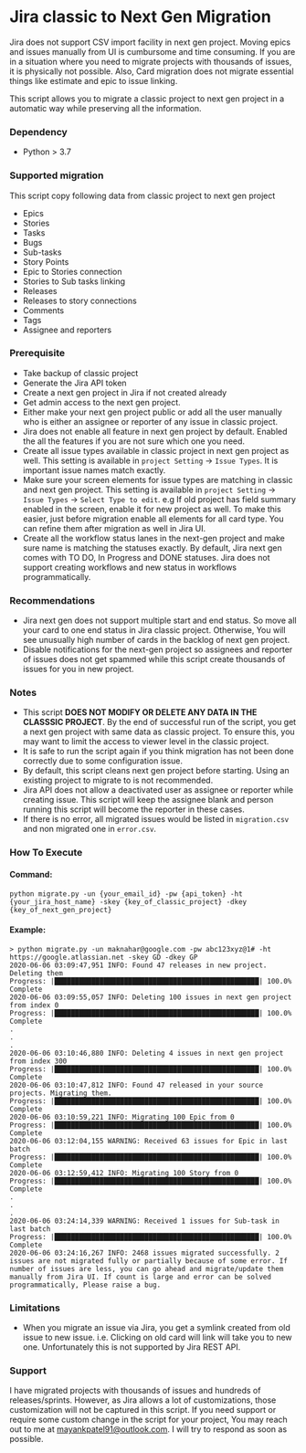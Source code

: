 # Jira classic to Next Gen Migration
Jira does not support CSV import facility in next gen project. Moving epics and issues manually from UI is cumbursome and time consuming. If you are in a situation where you need to migrate projects with thousands of issues, it is physically not possible. Also, Card migration does not migrate essential things like estimate and epic to issue linking.

This script allows you to migrate a classic project to next gen project in a automatic way while preserving all the information.

### Dependency
- Python > 3.7

### Supported migration
This script copy following data from classic project to next gen project
- Epics
- Stories
- Tasks
- Bugs
- Sub-tasks
- Story Points
- Epic to Stories connection
- Stories to Sub tasks linking
- Releases
- Releases to story connections
- Comments
- Tags
- Assignee and reporters

### Prerequisite
- Take backup of classic project
- Generate the Jira API token
- Create a next gen project in Jira if not created already
- Get admin access to the next gen project.
- Either make your next gen project public or add all the user manually who is either an assignee or reporter of any issue in classic project.
- Jira does not enable all feature in next gen project by default. Enabled the all the features if you are not sure which one you need.
- Create all issue types available in classic project in next gen project as well. This setting is available in `project Setting` -> `Issue Types`. It is important issue names match exactly.
- Make sure your screen elements for issue types are matching in classic and next gen project. This setting is available in `project Setting` -> `Issue Types` -> `Select Type to edit`. e.g If old project has field summary enabled in the screen, enable it for new project as well. To make this easier, just before migration enable all elements for all card type. You can refine them after migration as well in Jira UI.
- Create all the workflow status lanes in the next-gen project and make sure name is matching the statuses exactly. By default, Jira next gen comes with TO DO, In Progress and DONE statuses. Jira does not support creating workflows and new status in workflows programmatically.

### Recommendations
- Jira next gen does not support multiple start and end status. So move all your card to one end status in Jira classic project. Otherwise, You will see unusually high number of cards in the backlog of next gen project.
- Disable notifications for the next-gen project so assignees and reporter of issues does not get spammed while this script create thousands of issues for you in new project.

### Notes
- This script **DOES NOT MODIFY OR DELETE ANY DATA IN THE CLASSSIC PROJECT**. By the end of successful run of the script, you get a next gen project with same data as classic project. To ensure this, you may want to limit the access to viewer level in the classic project. 
- It is safe to run the script again if you think migration has not been done correctly due to some configuration issue.
- By default, this script cleans next gen project before starting. Using an existing project to migrate to is not recommended.
- Jira API does not allow a deactivated user as assignee or reporter while creating issue. This script will keep the assignee blank and person running this script will become the reporter in these cases.
- If there is no error, all migrated issues would be listed in `migration.csv` and non migrated one in `error.csv`.

### How To Execute

#### Command:

`python migrate.py -un {your_email_id} -pw {api_token} -ht {your_jira_host_name} -skey {key_of_classic_project} -dkey {key_of_next_gen_project}`

#### Example:

```
> python migrate.py -un maknahar@google.com -pw abc123xyz@1# -ht https://google.atlassian.net -skey GD -dkey GP
2020-06-06 03:09:47,951 INFO: Found 47 releases in new project. Deleting them
Progress: |██████████████████████████████████████████████████| 100.0% Complete
2020-06-06 03:09:55,057 INFO: Deleting 100 issues in next gen project from index 0
Progress: |██████████████████████████████████████████████████| 100.0% Complete
.
.
.
2020-06-06 03:10:46,880 INFO: Deleting 4 issues in next gen project from index 300
Progress: |██████████████████████████████████████████████████| 100.0% Complete
2020-06-06 03:10:47,812 INFO: Found 47 released in your source projects. Migrating them.
Progress: |██████████████████████████████████████████████████| 100.0% Complete
2020-06-06 03:10:59,221 INFO: Migrating 100 Epic from 0
Progress: |██████████████████████████████████████████████████| 100.0% Complete
2020-06-06 03:12:04,155 WARNING: Received 63 issues for Epic in last batch
Progress: |██████████████████████████████████████████████████| 100.0% Complete
2020-06-06 03:12:59,412 INFO: Migrating 100 Story from 0
Progress: |██████████████████████████████████████████████████| 100.0% Complete
.
.
.
2020-06-06 03:24:14,339 WARNING: Received 1 issues for Sub-task in last batch
Progress: |██████████████████████████████████████████████████| 100.0% Complete
2020-06-06 03:24:16,267 INFO: 2468 issues migrated successfully. 2 issues are not migrated fully or partially because of some error. If number of issues are less, you can go ahead and migrate/update them manually from Jira UI. If count is large and error can be solved programmatically, Please raise a bug.
```

### Limitations
- When you migrate an issue via Jira, you get a symlink created from old issue to new issue. i.e. Clicking on old card will link will take you to new one. Unfortunately this is not supported by Jira REST API. 

### Support
I have migrated projects with thousands of issues and hundreds of releases/sprints. However, as Jira allows a lot of customizations, those customization will not be captured in this script. If you need support or require some custom change in the script for your project, You may reach out to me at mayankpatel91@outlook.com. I will try to respond as soon as possible.
